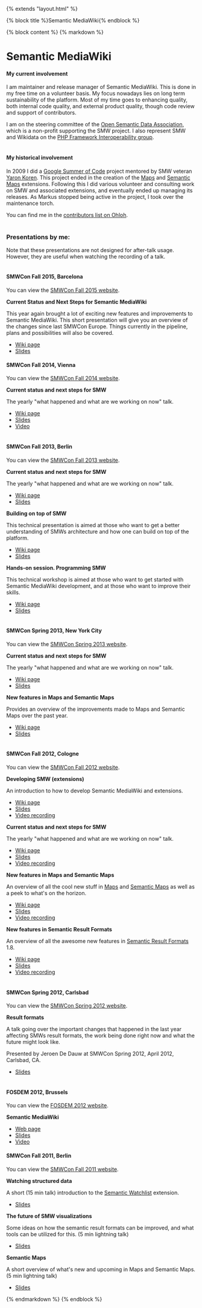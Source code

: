 {% extends "layout.html" %}

{% block title %}Semantic MediaWiki{% endblock %}

{% block content %}
{% markdown %}

# Semantic MediaWiki

#### My current involvement

I am maintainer and release manager of Semantic MediaWiki. This is done in my free time on a
volunteer basis. My focus nowadays lies on long term sustainability of the platform. Most of my
time goes to enhancing quality, both internal code quality, and external product quality, though
code review and support of contributors.

I am on the steering committee of the [Open Semantic Data Association](http://opensemanticdata.org/),
which is a non-profit supporting the SMW project. I also represent SMW and Wikidata on the
[PHP Framework Interoperability group](http://www.php-fig.org/).
<br /><br />

#### My historical involvement

In 2009 I did a [Google Summer of Code](https://en.wikipedia.org/wiki/Google_Summer_of_Code)
project mentored by SMW veteran [Yaron Koren](http://yaronkoren.com/). This project
ended in the creation of the [Maps](https://github.com/JeroenDeDauw/Maps/blob/master/README.md)
and [Semantic Maps](https://github.com/SemanticMediaWiki/SemanticMaps/blob/master/README.md)
extensions. Following this I did various volunteer and consulting work on SMW and associated
extensions, and eventually ended up managing its releases. As Markus stopped being active in
the project, I took over the maintenance torch.

You can find me in the [contributors list on Ohloh](https://www.ohloh.net/p/smw/contributors).
<br /><br />

### Presentations by me:

Note that these presentations are not designed for after-talk usage.
However, they are useful when watching the recording of a talk.
<br /><br />

#### SMWCon Fall 2015, Barcelona

You can view the [SMWCon Fall 2015 website](https://www.semantic-mediawiki.org/wiki/SMWCon_Fall_2015).

**Current Status and Next Steps for Semantic MediaWiki**

This year again brought a lot of exciting new features and improvements to Semantic MediaWiki.
This short presentation will give you an overview of the changes since last SMWCon Europe.
Things currently in the pipeline, plans and possibilities will also be covered.

* [Wiki page](https://www.semantic-mediawiki.org/wiki/SMWCon_Fall_2015/Current_Status_and_Next_Steps_for_Semantic_MediaWiki)
* [Slides](http://jeroendedauw.github.io/slides/smwcon/2015fall/yearly/)

#### SMWCon Fall 2014, Vienna

You can view the [SMWCon Fall 2014 website](https://www.semantic-mediawiki.org/wiki/SMWCon_Fall_2014).

**Current status and next steps for SMW**

The yearly "what happened and what are we working on now" talk.

* [Wiki page](https://semantic-mediawiki.org/wiki/SMWCon_Fall_2014/Current_Status_and_Next_Steps_for_SMW)
* [Slides](http://jeroendedauw.github.io/slides/smwcon/2014fall/yearly/)
* [Video](https://www.youtube.com/watch?v=a4WIPHeqCvU&list=PLv4ZNIEr6SqWjHJvegO9uLze1d7yy0jpk&index=10)
<br /><br />

#### SMWCon Fall 2013, Berlin

You can view the [SMWCon Fall 2013 website](https://www.semantic-mediawiki.org/wiki/SMWCon_Fall_2013).

**Current status and next steps for SMW**

The yearly "what happened and what are we working on now" talk.

* [Wiki page](https://semantic-mediawiki.org/wiki/SMWCon_Fall_2013/Current_status_and_next_steps_for_SMW)
* [Slides](http://jeroendedauw.github.io/slides/smwcon/2013fall/yearly/)

**Building on top of SMW**

This technical presentation is aimed at those who want to get a better understanding of
SMWs architecture and how one can build on top of the platform.

* [Wiki page](https://semantic-mediawiki.org/wiki/SMWCon_Fall_2013/Building_on_top_of_SMW)
* [Slides](http://jeroendedauw.github.io/slides/smwcon/2013fall/arch/)

**Hands-on session. Programming SMW**

This technical workshop is aimed at those who want to get started with Semantic MediaWiki
development, and at those who want to improve their skills.

* [Wiki page](https://semantic-mediawiki.org/wiki/SMWCon_Fall_2013/Hands-on_session._Programming_SMW)
* [Slides](http://jeroendedauw.github.io/slides/smwcon/2013fall/dev/)
<br /><br />

#### SMWCon Spring 2013, New York City

You can view the [SMWCon Spring 2013 website](https://www.semantic-mediawiki.org/wiki/SMWCon_Spring_2013).

**Current status and next steps for SMW**

The yearly "what happened and what are we working on now" talk.

* [Wiki page](https://semantic-mediawiki.org/wiki/SMWCon_Spring_2013/Current_status_and_next_steps_for_SMW)
* [Slides](http://jeroendedauw.github.io/slides/smwcon/2013spring/yearly/)

**New features in Maps and Semantic Maps**

Provides an overview of the improvements made to Maps and Semantic Maps over the past year.

* [Wiki page](https://semantic-mediawiki.org/wiki/SMWCon_Spring_2013/New_features_in_Maps_and_Semantic_Maps)
* [Slides](http://jeroendedauw.github.io/slides/smwcon/2013spring/maps/#maps-is-awesome.html)
<br /><br />

#### SMWCon Fall 2012, Cologne

You can view the [SMWCon Fall 2012 website](https://semantic-mediawiki.org/wiki/SMWCon_Fall_2012).

**Developing SMW (extensions)**

An introduction to how to develop Semantic MediaWiki and extensions.

* [Wiki page](http://bit.ly/19IhSE8)
* [Slides](http://bit.ly/smw-dev)
* [Video recording](http://www.youtube.com/watch?v=EL1sPGAoN58)

**Current status and next steps for SMW**

The yearly "what happened and what are we working on now" talk.

* [Wiki page](https://semantic-mediawiki.org/wiki/SMWCon_Fall_2012/Current_status_and_next_steps_for_SMW)
* [Slides](http://jeroendedauw.github.io/slides/smwcon/2012fall/)
* [Video recording](http://www.youtube.com/watch?v=Fy0Ofz9VwTk)

**New features in Maps and Semantic Maps**

An overview of all the cool new stuff in
[Maps](https://www.mediawiki.org/wiki/Extension:Maps)
and [Semantic Maps](https://www.mediawiki.org/wiki/Extension:Semantic_Maps)
as well as a peek to what's on the horizon.

* [Wiki page](https://semantic-mediawiki.org/wiki/SMWCon_Fall_2012/New_features_in_Maps_and_Semantic_Maps)
* [Slides](http://jeroendedauw.github.com/slides/smwcon/2012fall/maps/#maps-is-awesome.html)
* [Video recording](http://www.youtube.com/watch?v=IF0_q8fisnY)

**New features in Semantic Result Formats**

An overview of all the awesome new features in
[Semantic Result Formats](https://www.semantic-mediawiki.org/wiki/Semantic_Result_Formats) 1.8.

* [Wiki page](https://semantic-mediawiki.org/wiki/SMWCon_Fall_2012/New_features_in_Semantic_Result_Formats)
* [Slides](https://semantic-mediawiki.org/wiki/SMWCon_Fall_2012/New_features_in_Semantic_Result_Formats/Presentation)
* [Video recording](http://www.youtube.com/watch?v=iCo6up6Kftc)
<br /><br />

#### SMWCon Spring 2012, Carlsbad

You can view the [SMWCon Spring 2012 website](https://www.semantic-mediawiki.org/wiki/SMWCon_Spring_2012).

**Result formats**

A talk going over the important changes that happened in the last year affecting
SMWs result formats, the work being done right now and what the future might look like.

Presented by Jeroen De Dauw at SMWCon Spring 2012, April 2012, Carlsbad, CA.

* [Slides](http://ext.bn2vs.com/smwcon/srf/)
<br /><br />

#### FOSDEM 2012, Brussels

You can view the [FOSDEM 2012 website](https://archive.fosdem.org/2012/).

**Semantic MediaWiki**

* [Web page](https://archive.fosdem.org/2012/schedule/event/smw.html)
* [Slides](https://archive.fosdem.org/2012/schedule/event/493/40_2011_12_14_FOSDEM2012_SMW.odp)
* [Video](https://www.youtube.com/watch?v=bQ8rab_J9OI)

#### SMWCon Fall 2011, Berlin

You can view the [SMWCon Fall 2011 website](https://www.semantic-mediawiki.org/wiki/SMWCon_Fall_2011).

**Watching structured data**

A short (15 min talk) introduction to the
[Semantic Watchlist](https://www.mediawiki.org/wiki/Extension:Semantic_Watchlist) extension.

* [Slides](http://jeroendedauw.github.com/slides/smwcon/2011fall/swl/)

**The future of SMW visualizations**

Some ideas on how the semantic result formats can be improved,
and what tools can be utilized for this. (5 min lightning talk)

* [Slides](http://jeroendedauw.github.com/slides/smwcon/2011fall/spark/)

**Semantic Maps**

A short overview of what's new and upcoming in Maps and Semantic Maps.
(5 min lightning talk)

* [Slides](http://jeroendedauw.github.com/slides/smwcon/2011fall/maps/)

{% endmarkdown %}
{% endblock %}